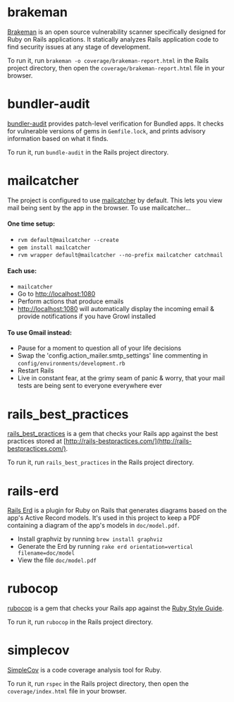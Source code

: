 # brakeman

[Brakeman](http://brakemanscanner.org/) is an open source vulnerability scanner specifically designed for Ruby on Rails applications. It statically analyzes Rails application code to find security issues at any stage of development.

To run it, run `brakeman -o coverage/brakeman-report.html` in the Rails project directory, then open the `coverage/brakeman-report.html` file in your browser.


# bundler-audit

[bundler-audit](https://github.com/postmodern/bundler-audit) provides patch-level verification for Bundled apps. It checks for vulnerable versions of gems in `Gemfile.lock`, and prints advisory information based on what it finds.

To run it, run `bundle-audit` in the Rails project directory.


# mailcatcher

The project is configured to use [mailcatcher](http://mailcatcher.me) by default. This lets you view mail being sent by the app in the browser. To use mailcatcher...

#### One time setup:

* `rvm default@mailcatcher --create`
* `gem install mailcatcher`
* `rvm wrapper default@mailcatcher --no-prefix mailcatcher catchmail`

#### Each use:

* `mailcatcher`
* Go to [http://localhost:1080](http://localhost:1080)
* Perform actions that produce emails
* [http://localhost:1080](http://localhost:1080) will automatically display the incoming email & provide notifications if you have Growl installed

#### To use Gmail instead:

* Pause for a moment to question all of your life decisions
* Swap the 'config.action_mailer.smtp_settings' line commenting in `config/environments/development.rb`
* Restart Rails
* Live in constant fear, at the grimy seam of panic & worry, that your mail tests are being sent to everyone everywhere ever


# rails_best_practices

[rails_best_practices](http://rails-bestpractices.com/) is a gem that checks your Rails app against the best practices stored at [http://rails-bestpractices.com/](http://rails-bestpractices.com/).

To run it, run `rails_best_practices` in the Rails project directory.


# rails-erd

[Rails Erd](http://rails-erd.rubyforge.org/) is a plugin for Ruby on Rails that generates diagrams based on the app's Active Record models. It's used in this project to keep a PDF containing a diagram of the app's models in `doc/model.pdf`.

* Install graphviz by running `brew install graphviz`
* Generate the Erd by running `rake erd orientation=vertical filename=doc/model`
* View the file `doc/model.pdf`


# rubocop

[rubocop](https://github.com/bbatsov/rubocop) is a gem that checks your Rails app against the [Ruby Style Guide](https://github.com/bbatsov/ruby-style-guide).

To run it, run `rubocop` in the Rails project directory.


# simplecov

[SimpleCov](https://github.com/colszowka/simplecov) is a code coverage analysis tool for Ruby.

To run it, run `rspec` in the Rails project directory, then open the `coverage/index.html` file in your browser.
